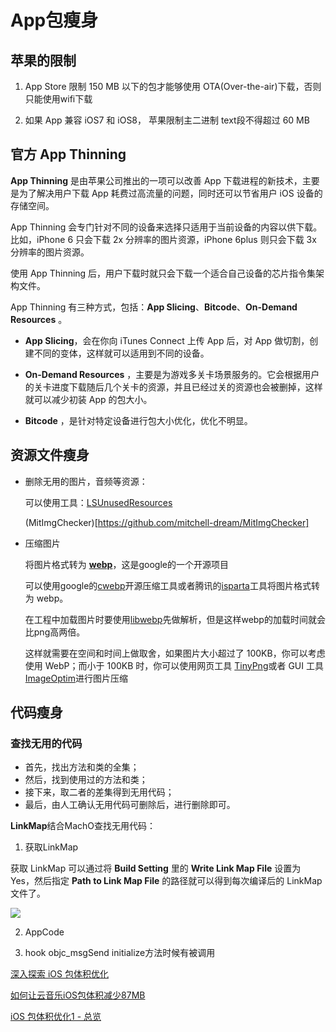 # App包瘦身

## 苹果的限制

1. App Store 限制 150 MB 以下的包才能够使用 OTA(Over-the-air)下载，否则只能使用wifi下载

2. 如果 App 兼容 iOS7 和 iOS8， 苹果限制主二进制 text段不得超过 60 MB


## 官方 App Thinning

**App Thinning** 是由苹果公司推出的一项可以改善 App 下载进程的新技术，主要是为了解决用户下载 App 耗费过高流量的问题，同时还可以节省用户 iOS 设备的存储空间。

App Thinning 会专门针对不同的设备来选择只适用于当前设备的内容以供下载。比如，iPhone 6 只会下载 2x 分辨率的图片资源，iPhone 6plus 则只会下载 3x 分辨率的图片资源。

使用 App Thinning 后，用户下载时就只会下载一个适合自己设备的芯片指令集架构文件。


App Thinning 有三种方式，包括：**App Slicing**、**Bitcode**、**On-Demand Resources** 。


- **App Slicing**，会在你向 iTunes Connect 上传 App 后，对 App 做切割，创建不同的变体，这样就可以适用到不同的设备。

- **On-Demand Resources**
，主要是为游戏多关卡场景服务的。它会根据用户的关卡进度下载随后几个关卡的资源，并且已经过关的资源也会被删掉，这样就可以减少初装 App 的包大小。

- **Bitcode** ，是针对特定设备进行包大小优化，优化不明显。


## 资源文件瘦身

- 删除无用的图片，音频等资源：
  
  可以使用工具：[LSUnusedResources](https://github.com/tinymind/LSUnusedResources)

  (MitImgChecker)[https://github.com/mitchell-dream/MitImgChecker]


- 压缩图片

   将图片格式转为 [**webp**](https://developers.google.com/speed/webp/)，这是google的一个开源项目

   可以使用google的[cwebp](https://developers.google.com/speed/webp/docs/precompiled)开源压缩工具或者腾讯的[isparta](http://isparta.github.io/)工具将图片格式转为 webp。

   在工程中加载图片时要使用[libwebp](https://github.com/carsonmcdonald/WebP-iOS-example)先做解析，但是这样webp的加载时间就会比png高两倍。

   这样就需要在空间和时间上做取舍，如果图片大小超过了 100KB，你可以考虑使用 WebP；而小于 100KB 时，你可以使用网页工具 [TinyPng](https://tinypng.com/)或者 GUI 工具[ImageOptim](https://imageoptim.com/mac)进行图片压缩


## 代码瘦身

### 查找无用的代码

- 首先，找出方法和类的全集；
- 然后，找到使用过的方法和类；
- 接下来，取二者的差集得到无用代码；
- 最后，由人工确认无用代码可删除后，进行删除即可。


**LinkMap**结合MachO查找无用代码：

1. 获取LinkMap

获取 LinkMap 可以通过将 **Build Setting** 里的 **Write Link Map File** 设置为 Yes，然后指定 **Path to Link Map File** 的路径就可以得到每次编译后的 LinkMap 文件了。

![](https://pic.existorlive.cn/%E6%88%AA%E5%B1%8F2021-08-29%20%E4%B8%8B%E5%8D%884.16.02.png)



2. AppCode


3. hook objc_msgSend initialize方法时候有被调用



[深入探索 iOS 包体积优化](https://juejin.cn/post/6844904169938092045)

[如何让云音乐iOS包体积减少87MB](https://segmentfault.com/a/1190000041505761)

[iOS 包体积优化1 - 总览](https://juejin.cn/post/7185079396678991928/)




